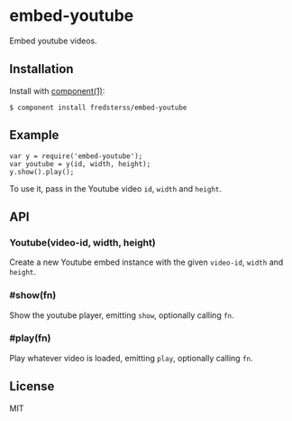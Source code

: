 # embed-youtube

Embed youtube videos.

## Installation

Install with [component(1)](http://component.io):

```
$ component install fredsterss/embed-youtube
```

## Example

```
var y = require('embed-youtube');
var youtube = y(id, width, height);
y.show().play();
```

To use it, pass in the Youtube video ``id``, ``width`` and ``height``.

## API

### Youtube(video-id, width, height)

Create a new Youtube embed instance with the given ``video-id``, ``width`` and ``height``.

### #show(fn)

Show the youtube player, emitting ``show``, optionally calling ``fn``.

### #play(fn)

Play whatever video is loaded, emitting ``play``, optionally calling ``fn``.

## License

MIT
